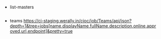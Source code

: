 - list-masters
   ```
   ```
 - teams
   https://ci-staging.werally.in/cjoc/job/Teams/api/json?depth=1&tree=jobs[name,displayName,fullName,description,online,approved,url,endpoint]&pretty=true


<!--stackedit_data:
eyJoaXN0b3J5IjpbLTczMDAxMDg5OSw3MzA5OTgxMTZdfQ==
-->